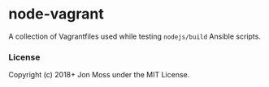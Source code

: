 # node-vagrant

A collection of Vagrantfiles used while testing `nodejs/build` Ansible
scripts.

### License

Copyright (c) 2018+ Jon Moss under the MIT License.
